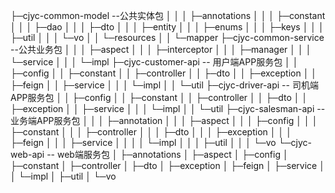 
├─cjyc-common-model --公共实体包
│  │  │  ├─annotations 
│  │  │  ├─constant
│  │  │  ├─dao
│  │  │  ├─dto
│  │  │  ├─entity
│  │  │  ├─enums
│  │  │  ├─keys
│  │  │  ├─util
│  │  │  └─vo
│  │  └─resources
│  │      └─mapper
├─cjyc-common-service --公共业务包
│  │  │  ├─aspect
│  │  │  ├─interceptor
│  │  │  ├─manager
│  │  │  └─service
│  │  │      └─impl
├─cjyc-customer-api -- 用户端APP服务包
│  │  ├─config
│  │  ├─constant
│  │  ├─controller
│  │  ├─dto
│  │  ├─exception
│  │  ├─feign
│  │  ├─service
│  │  │  └─impl
│  │  └─util
├─cjyc-driver-api -- 司机端APP服务包
│  │  ├─config
│  │  ├─constant
│  │  ├─controller
│  │  ├─dto
│  │  ├─exception
│  │  ├─service
│  │  │  └─impl
│  │  └─util
├─cjyc-salesman-api -- 业务端APP服务包
│  │  │  ├─annotation
│  │  │  ├─aspect
│  │  │  ├─config
│  │  │  ├─constant
│  │  │  ├─controller
│  │  │  ├─dto
│  │  │  ├─exception
│  │  │  ├─feign
│  │  │  ├─service
│  │  │  │  └─impl
│  │  │  ├─util
│  │  │  └─vo
└─cjyc-web-api -- web端服务包
   │  ├─annotations
   │  ├─aspect
   │  ├─config
   │  ├─constant
   │  ├─controller
   │  ├─dto
   │  ├─exception
   │  ├─feign
   │  ├─service
   │  │  └─impl
   │  ├─util
   │  └─vo